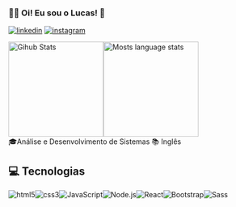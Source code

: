 ### 👨‍💻 Oi! Eu sou o Lucas! 🤙

[![linkedin](https://img.shields.io/badge/LinkedIn-0077B5?style=for-the-badge&logo=linkedin&logoColor=white)](https://www.linkedin.com/in/lucas-da-silva-pereira-2bb9aa1a5/) [![instagram](https://img.shields.io/badge/Instagram-E4405F?style=for-the-badge&logo=instagram&logoColor=white)](https://www.instagram.com/lucas_vm8/)

<div>
<img height="188em" src="https://github-readme-stats.vercel.app/api?username=Lucassilvavm8&theme=blue-green&count_private=true" alt="Gihub Stats"><img height="188em" src="https://github-readme-stats.vercel.app/api/top-langs/?username=lucassilvavm8&theme=blue-green&layout=compact" alt="Mosts language stats">
</div>
🎓Análise e Desenvolvimento de Sistemas
📚 Inglês
  
## 💻 Tecnologias
<div style="display: inline_block">
   <img src="https://img.shields.io/badge/HTML5-E34F26?style=for-the-badge&logo=html5&logoColor=white" alt="html5" align="center"><img src="https://img.shields.io/badge/CSS3-1572B6?style=for-the-badge&logo=css3&logoColor=white" alt="css3" align="center"><img src="https://img.shields.io/badge/JavaScript-F7DF1E?style=for-the-badge&logo=javascript&logoColor=black"alt="JavaScript" align="center"><img src="https://img.shields.io/badge/Node.js-43853D?style=for-the-badge&logo=node.js&logoColor=white" alt="Node.js" align="center"><img src="https://img.shields.io/badge/React-20232A?style=for-the-badge&logo=react&logoColor=61DAFB" alt="React" align="center"><img src="https://img.shields.io/badge/Bootstrap-563D7C?style=for-the-badge&logo=bootstrap&logoColor=white" alt="Bootstrap" align="center"><img src="https://img.shields.io/badge/Sass-CC6699?style=for-the-badge&logo=sass&logoColor=white" alt="Sass" align="center">
</div>



      
       
